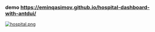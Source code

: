 ### demo  https://eminqasimov.github.io/hospital-dashboard-with-antdui/

[![hospital.png](https://i.postimg.cc/L5pP45w8/hospital.png)](https://eminqasimov.github.io/hospital-dashboard-with-antdui/)
